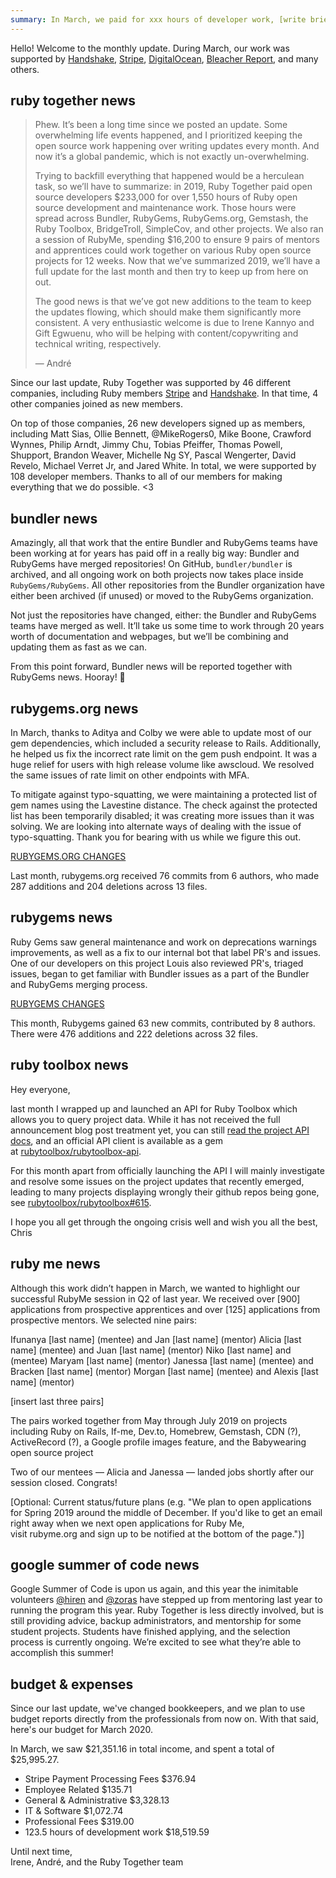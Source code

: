 ```yaml
---
summary: In March, we paid for xxx hours of developer work, [write brief summary of what we did during the month.]
---
```


Hello! Welcome to the monthly update. During March, our work was supported by [Handshake](https://handshake.org), [Stripe](https://stripe.com), [DigitalOcean](https://www.digitalocean.com), [Bleacher Report](http://www.bleacherreport.com), and many others.

## ruby together news

> Phew. It’s been a long time since we posted an update. Some overwhelming life events happened, and I prioritized keeping the open source work happening over writing updates every month. And now it’s a global pandemic, which is not exactly un-overwhelming.
>
> Trying to backfill everything that happened would be a herculean task, so we’ll have to summarize: in 2019, Ruby Together paid open source developers $233,000 for over 1,550 hours of Ruby open source development and maintenance work. Those hours were spread across Bundler, RubyGems, RubyGems.org, Gemstash, the Ruby Toolbox, BridgeTroll, SimpleCov, and other projects. We also ran a session of RubyMe, spending $16,200 to ensure 9 pairs of mentors and apprentices could work together on various Ruby open source projects for 12 weeks. Now that we’ve summarized 2019, we’ll have a full update for the last month and then try to keep up from here on out.
>
> The good news is that we’ve got new additions to the team to keep the updates flowing, which should make them significantly more consistent. A very enthusiastic welcome is due to Irene Kannyo and Gift Egwuenu, who will be helping with content/copywriting and technical writing, respectively.
>
> &mdash; André

Since our last update, Ruby Together was supported by 46 different companies, including Ruby members [Stripe](https://stripe.com) and [Handshake](https://handshake.org). In that time, 4 other companies joined as new members.

On top of those companies, 26 new developers signed up as members, including Matt Sias, Ollie Bennett, @MikeRogers0, Mike Boone, Crawford Wynnes, Philip Arndt, Jimmy Chu, Tobias Pfeiffer, Thomas Powell, Shupport, Brandon Weaver, Michelle Ng SY, Pascal Wengerter, David Revelo, Michael Verret Jr, and Jared White. In total, we were supported by 108 developer members. Thanks to all of our members for making everything that we do possible. &lt;3


## bundler news

Amazingly, all that work that the entire Bundler and RubyGems teams have been working at for years has paid off in a really big way: Bundler and RubyGems have merged repositories! On GitHub, `bundler/bundler` is archived, and all ongoing work on both projects now takes place inside `RubyGems/RubyGems`. All other repositories from the Bundler organization have either been archived (if unused) or moved to the RubyGems organization.

Not just the repositories have changed, either: the Bundler and RubyGems teams have merged as well. It’ll take us some time to work through 20 years worth of documentation and webpages, but we’ll be combining and updating them as fast as we can.

From this point forward, Bundler news will be reported together with RubyGems news. Hooray! 🎉


## rubygems.org news

In March, thanks to Aditya and Colby we were able to update most of our gem dependencies, which included a security release to Rails. Additionally, he helped us fix the incorrect rate limit on the gem push endpoint. It was a huge relief for users with high release volume like awscloud. We resolved the same issues of rate limit on other endpoints with MFA.

To mitigate against typo-squatting, we were maintaining a protected list of gem names using the Lavestine distance. The check against the protected list has been temporarily disabled; it was creating more issues than it was solving. We are looking into alternate ways of dealing with the issue of typo-squatting. Thank you for bearing with us while we figure this out.

[RUBYGEMS.ORG CHANGES](https://github.com/rubygems/rubygems.org/compare/master@%7B2019-07-01%7D...master@%7B2019-07-31%7D) 

Last month, rubygems.org received 76 commits from 6 authors, who made  287 additions and 204 deletions across 13 files.


## rubygems news

Ruby Gems saw general maintenance and work on deprecations warnings improvements, as well as a fix to our internal bot that label PR's and issues. One of our developers on this project Louis also reviewed PR's, triaged issues, began to get familiar with Bundler issues as a part of the Bundler and RubyGems merging process. 

[RUBYGEMS CHANGES](https://github.com/rubygems/rubygems/compare/master@%7B2019-07-01%7D...master@%7B2019-07-31%7D)

This month, Rubygems gained 63 new commits, contributed by 8 authors. There were 476 additions and 222 deletions across 32 files.






## ruby toolbox news

Hey everyone,

last month I wrapped up and launched an API for Ruby Toolbox which allows you to query project data. While it has not received the full announcement blog post treatment yet, you can still [read the project API docs](https://www.ruby-toolbox.com/pages/docs/api/projects), and an official API client is available as a gem at [rubytoolbox/rubytoolbox-api](https://github.com/rubytoolbox/rubytoolbox-api).

For this month apart from officially launching the API I will mainly investigate and resolve some issues on the project updates that recently emerged, leading to many projects displaying wrongly their github repos being gone, see [rubytoolbox/rubytoolbox#615](https://github.com/rubytoolbox/rubytoolbox/issues/615).

I hope you all get through the ongoing crisis well and wish you all the best,
Chris

## ruby me news

Although this work didn’t happen in March, we wanted to highlight our successful RubyMe session in Q2 of last year. We received over [900] applications from prospective apprentices and over [125] applications from prospective mentors. We selected nine pairs: 

Ifunanya [last name] (mentee) and Jan [last name] (mentor)
Alicia [last name] (mentee) and Juan [last name] (mentor) 
Niko [last name] and (mentee) Maryam [last name] (mentor)
Janessa [last name] (mentee) and Bracken [last name] (mentor)
Morgan [last name] (mentee) and Alexis [last name] (mentor)

[insert last three pairs] 

The pairs worked together from May through July 2019 on projects including Ruby on Rails, If-me, Dev.to, Homebrew, Gemstash, CDN (?), ActiveRecord (?), a Google profile images feature, and the Babywearing open source project  

Two of our mentees — Alicia and Janessa — landed jobs shortly after our session closed. Congrats!  

[Optional: Current status/future plans (e.g. "We plan to open applications for Spring 2019 around the middle of December. If you'd like to get an email right away when we next open applications for Ruby Me, visit rubyme.org and sign up to be notified at the bottom of the page.")]

## google summer of code news

Google Summer of Code is upon us again, and this year the inimitable volunteers [@hiren](https://github.com/hmistry) and [@zoras](https://github.com/zoras) have stepped up from mentoring last year to running the program this year. Ruby Together is less directly involved, but is still providing advice, backup administrators, and mentorship for some student projects. Students have finished applying, and the selection process is currently ongoing. We’re excited to see what they’re able to accomplish this summer!

## budget &amp; expenses

Since our last update, we've changed bookkeepers, and we plan to use budget reports directly from the professionals from now on. With that said, here's our budget for March 2020.

In March, we saw $21,351.16 in total income, and spent a total of $25,995.27.

* Stripe Payment Processing Fees $376.94
* Employee Related $135.71
* General & Administrative $3,328.13
* IT & Software $1,072.74
* Professional Fees	$319.00
* 123.5 hours of development work $18,519.59

Until next time,<br>
Irene, André, and the Ruby Together team
